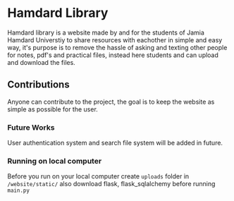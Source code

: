# Hamdard Library
Hamdard library is a website made by and for the students of Jamia Hamdard Universtiy to share resources with eachother in simple and easy way, it's purpose is to remove the hassle of asking and texting other people for notes, pdf's and practical files, instead here students and can upload and download the files.

## Contributions
Anyone can contribute to the project, the goal is to keep the website as simple as possible for the user.

### Future Works
User authentication system and search file system will be added in future.

### Running on local computer
Before you run on your local computer create `uploads` folder in `/website/static/`
also download flask, flask_sqlalchemy before running `main.py`